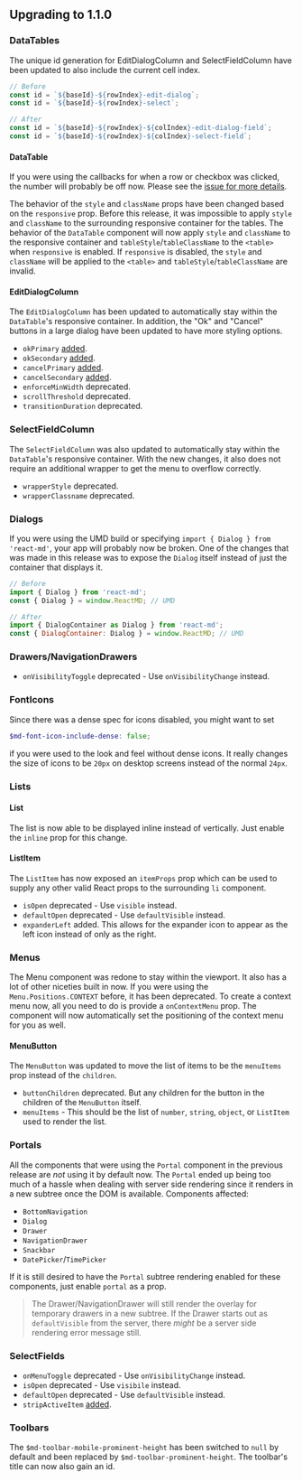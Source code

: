 ## Upgrading to 1.1.0
### DataTables
The unique id generation for EditDialogColumn and SelectFieldColumn have been updated to also include the current cell index.
```js
// Before
const id = `${baseId}-${rowIndex}-edit-dialog`;
const id = `${baseId}-${rowIndex}-select`;

// After
const id = `${baseId}-${rowIndex}-${colIndex}-edit-dialog-field`;
const id = `${baseId}-${rowIndex}-${colIndex}-select-field`;
```


#### DataTable
If you were using the callbacks for when a row or checkbox was clicked, the number will probably be off now. Please see
the [issue for more details](#issues-243).

The behavior of the `style` and `className` props have been changed based on the `responsive` prop. Before this release,
it was impossible to apply `style` and `className` to the surrounding responsive container for the tables. The behavior
of the `DataTable` component will now apply `style` and `className` to the responsive container and `tableStyle`/`tableClassName`
to the `<table>` when `responsive` is enabled. If `responsive` is disabled, the `style` and `className` will be applied to the
`<table>` and `tableStyle`/`tableClassName` are invalid.

#### EditDialogColumn
The `EditDialogColumn` has been updated to automatically stay within the `DataTable`'s responsive container. In addition,
the "Ok" and "Cancel" buttons in a large dialog have been updated to have more styling options.

- `okPrimary` [added](/components/data-tables?tab=1#edit-dialog-column-proptypes-ok-primary).
- `okSecondary` [added](/components/data-tables?tab=1#edit-dialog-column-proptypes-ok-secondary).
- `cancelPrimary` [added](/components/data-tables?tab=1#edit-dialog-column-proptypes-cancel-primary).
- `cancelSecondary` [added](/components/data-tables?tab=1#edit-dialog-column-proptypes-cancel-secondary).
- `enforceMinWidth` deprecated.
- `scrollThreshold` deprecated.
- `transitionDuration` deprecated.

### SelectFieldColumn
The `SelectFieldColumn` was also updated to automatically stay within the `DataTable`'s responsive container. With the new
changes, it also does not require an additional wrapper to get the menu to overflow correctly.

- `wrapperStyle` deprecated.
- `wrapperClassname` deprecated.

### Dialogs
If you were using the UMD build or specifying `import { Dialog } from 'react-md'`, your app will probably now
be broken. One of the changes that was made in this release was to expose the `Dialog` itself instead of just
the container that displays it.
```js
// Before
import { Dialog } from 'react-md';
const { Dialog } = window.ReactMD; // UMD

// After
import { DialogContainer as Dialog } from 'react-md';
const { DialogContainer: Dialog } = window.ReactMD; // UMD
```

### Drawers/NavigationDrawers
- `onVisibilityToggle` deprecated - Use `onVisibilityChange` instead.

### FontIcons
Since there was a dense spec for icons disabled, you might want to set
```scss
$md-font-icon-include-dense: false;
```
if you were used to the look and feel without dense icons. It really changes the size of icons to be `20px`
on desktop screens instead of the normal `24px`.

### Lists
#### List
The list is now able to be displayed inline instead of vertically. Just enable the `inline` prop for this change.

#### ListItem
The `ListItem` has now exposed an `itemProps` prop which can be used to supply any other valid React props to the surrounding
`li` component.

- `isOpen` deprecated - Use `visible` instead.
- `defaultOpen` deprecated - Use `defaultVisible` instead.
- `expanderLeft` added. This allows for the expander icon to appear as the left icon instead of only as the right.

### Menus
The Menu component was redone to stay within the viewport. It also has a lot of other niceties built in now. If you were using
the `Menu.Positions.CONTEXT` before, it has been deprecated. To create a context menu now, all you need to do is provide a
`onContextMenu` prop. The component will now automatically set the positioning of the context menu for you as well.

#### MenuButton
The `MenuButton` was updated to move the list of items to be the `menuItems` prop instead of the `children`.

- `buttonChildren` deprecated. But any children for the button in the children of the `MenuButton` itself.
- `menuItems` - This should be the list of `number`, `string`, `object`, or `ListItem` used to render the list.

### Portals
All the components that were using the `Portal` component in the previous release are *not* using it by default now.
The `Portal` ended up being too much of a hassle when dealing with server side rendering since it renders in a new
subtree once the DOM is available. Components affected:

- `BottomNavigation`
- `Dialog`
- `Drawer`
- `NavigationDrawer`
- `Snackbar`
- `DatePicker`/`TimePicker`

If it is still desired to have the `Portal` subtree rendering enabled for these components, just enable `portal` as
a prop.

> The Drawer/NavigationDrawer will still render the overlay for temporary drawers in a new subtree. If the Drawer
starts out as `defaultVisible` from the server, there _might_ be a server side rendering error message still.

### SelectFields
- `onMenuToggle` deprecated - Use `onVisibilityChange` instead.
- `isOpen` deprecated - Use `visibile` instead.
- `defaultOpen` deprecated - Use `defaultVisible` instead.
- `stripActiveItem` [added](/components/select-fields?tab=1#select-field-proptypes-strip-active-item).

### Toolbars
The `$md-toolbar-mobile-prominent-height` has been switched to `null` by default and been replaced by `$md-toolbar-prominent-height`.
The toolbar's title can now also gain an id.

